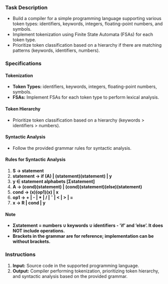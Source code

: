 
### Task Description
- Build a compiler for a simple programming language supporting various token types: identifiers, keywords, integers, floating-point numbers, and symbols.
- Implement tokenization using Finite State Automata (FSAs) for each token type.
- Prioritize token classification based on a hierarchy if there are matching patterns (keywords, identifiers, numbers).

### Specifications
#### Tokenization
- **Token Types:** identifiers, keywords, integers, floating-point numbers, symbols.
- **FSAs:** Implement FSAs for each token type to perform lexical analysis.

#### Token Hierarchy
- Prioritize token classification based on a hierarchy (keywords > identifiers > numbers).

#### Syntactic Analysis
- Follow the provided grammar rules for syntactic analysis.

#### Rules for Syntactic Analysis
1. **S → statement**
2. **statement → if (A) | (statement)(statement) | y**
3. **y ∈ statement alphabets [Σstatement]**
4. **A → (cond)(statement) | (cond)(statement)(else)(statement)**
5. **cond → (x)(op1)(x) | x**
6. **op1 → + | - | * | / | ˆ | < | > | =**
7. **x → R | cond | y**

#### Note
- **Σstatement = numbers ∪ keywords ∪ identifiers - ’if’ and ’else’. It does NOT include operations.**
- **Brackets in the grammar are for reference; implementation can be without brackets.**

### Instructions
1. **Input:** Source code in the supported programming language.
2. **Output:** Compiler performing tokenization, prioritizing token hierarchy, and syntactic analysis based on the provided grammar.
